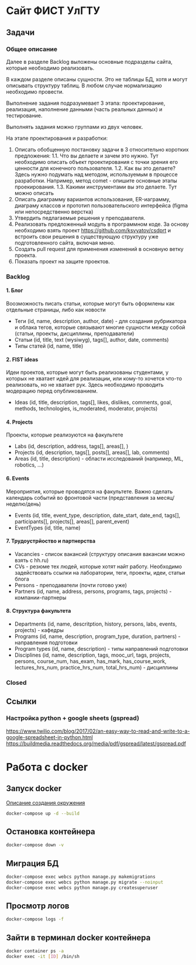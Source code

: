 # Сайт ФИСТ УлГТУ

## Задачи
### Общее описание
Далее в разделе Backlog выложены основные подразделы сайта, которые необходимо реализовать.

В каждом разделе описаны сущности. Это не таблицы БД, хотя и могут описывать структуру таблиц. В любом случае нормализацию необходимо провести.

Выполнение задания подразумевает 3 этапа: проектирование, реализация, наполнение данными (часть реальных данных) и тестирование.

Выполнять задания можно группами из двух человек.

На этапе проектирования и разработки:
1. Описать обобщенную постановку задачи в 3 относительно коротких предложения:
1.1. Что вы делаете и зачем это нужно. Тут необходимо описать объект проектирования с точки зрения его ценности для конечного пользователя.
1.2. Как вы это делаете? Здесь нужно подумать над методом, используемым в процессе разработки. Например, метод comet - опишите основные этапы проекирования.
1.3. Какими инструментами вы это делаете. Тут можно описать
2. Описать диаграмму вариантов использования, ER-иаграмму, диаграму классов и прототип пользовательского интерфейса (figma или непосредственно верстка)
3. Утвердить педлагаемые решения у преподавателя.
4. Реализовать предложенный модуль в программном коде. За основу необходимо взять проект https://github.com/ksvyatov/csdprt и встроить свои решения в существующую структуру уже подготовленного сайта, включая меню. 
5. Создать pull request для применения изменений в основную ветку проекта.
6. Показать проект на защите проектов.

### Backlog
#### 1. Блог
Воозможность писать статьи, которые могут быть оформлены как отдельные страницы, либо как новости
* Теги (id, name, description, author, date) - для создания рубрикатора и облака тегов, которые связывают многие сущности между собой (статьи, проекты, дисциплины, преподаватели)
* Статьи (id, title, text (wysiwyg), tags[], author, date, comments)
* Типы статей (id, name, title)

#### 2. FIST ideas
Идеи проектов, которые могут быть реализованы студентами, у которых не хватает идей для реализации, или кому-то хочется что-то реализовать, но не хватает рук.
Здесь необходимо проводить модерацию перед опубликованием.
* Ideas (id, title, description, tags[], likes, dislikes, comments, goal, methods, technologies, is_moderated, moderator, projects)


#### 4. Projects
Проекты, которые реализуются на факультете
* Labs (id, description, address, tags[], areas[], )
* Projects (id, description, tags[], posts[], areas[], lab, comments)
* Areas (id, title, description) - области исследований (например, ML, robotics, ...)

#### 6. Events
Мероприятия, которые проводятся на факультете. Важно сделать календарь событий во фронтовой части (представления за месяц/неделю/день)
* Events (id, title, event_type, description, date_start, date_end, tags[], participants[], projects[], areas[], parent_event)
* EventTypes (id, title, name)

#### 7. Трудоустрйоство и партнерства
* Vacancies - список вакансий (структуру описания вакансии можно взять с hh.ru)
* CVs - резюме тех людей, которые хотят найт работу.
Необходимо задействовать ссылки на лаборатории, теги, проекты, идеи, статьи блога
* Persons - преподаватели (почти готово уже)
* Partners (id, name, address, persons, programs, tags, projects) - компании-партнеры

#### 8. Структура факультета
* Departments (id, name, descritption, history, persons, labs, events, projects) - кафедры
* Programs (id, name, description, program_type, duration, partners) - направления подготовки
* Program types (id, name, description) - типы направлений подготовки
* Disciplines  (id, name, description, tags, mooc_url, tags, projects, persons, course_num, has_exam, has_mark, has_course_work, lectures_hrs_num, practice_hrs_num, total_hrs_num) - дисциплины



### Closed

## Ссылки 
### Настройка python + google sheets (gspread)
https://www.twilio.com/blog/2017/02/an-easy-way-to-read-and-write-to-a-google-spreadsheet-in-python.html
https://buildmedia.readthedocs.org/media/pdf/gspread/latest/gspread.pdf

# Работа с docker
## Запуск docker
[Описание создания окружения](https://webdevblog.ru/kak-ispolzovat-django-postgresql-i-docker/)
```bash
docker-compose up -d --build
```

## Остановка контейнера
```bash
docker-compose down -v
```

## Миграция БД
```bash
docker-compose exec webcs python manage.py makemigrations
docker-compose exec webcs python manage.py migrate --noinput
docker-compose exec webcs python manage.py createsuperuser
```
## Просмотр логов
```bash
docker-compose logs -f
```

## Зайти в терминал docker контейнера
```bash
docker container ps -a
docker exec -it [ID] /bin/sh
```


